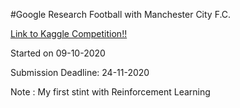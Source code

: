 #Google Research Football with Manchester City F.C.

[Link to Kaggle Competition!!](https://www.kaggle.com/c/google-football/overview/)

Started on 09-10-2020

Submission Deadline: 24-11-2020

Note : My first stint with Reinforcement Learning
